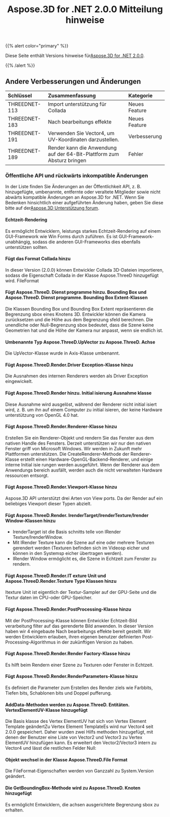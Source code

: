 ﻿---
title: Aspose.3D for .NET 2.0.0 Mitteilung hinweise
type: docs
weight: 50
url: /de/net/aspose-3d-for-net-2-0-0-release-notes/
---
{{% alert color="primary" %}} 

Diese Seite enthält Versions hinweise für[Aspose.3D for .NET 2.0.0](https://www.nuget.org/packages/Aspose.3D/2.0.0).

{{% /alert %}} 
## **Andere Verbesserungen und Änderungen**

|**Schlüssel**|**Zusammenfassung**|**Kategorie**|
|:- |:- |:- |
|THREEDNET-113|Import unterstützung für Collada|Neues Feature|
|THREEDNET-183|Nach bearbeitungs effekte|Neues Feature|
|THREEDNET-191|Verwenden Sie Vector4, um UV-Koordinaten darzustellen.|Verbesserung|
|THREEDNET-189|Render kann die Anwendung auf der 64-Bit-Plattform zum Absturz bringen|Fehler|
### **Öffentliche API und rückwärts inkompatible Änderungen**
In der Liste finden Sie Änderungen an der Öffentlichkeit API, z. B. hinzugefügte, umbenannte, entfernte oder veraltete Mitglieder sowie nicht abwärts kompatible Änderungen an Aspose.3D for .NET. Wenn Sie Bedenken hinsichtlich einer aufgeführten Änderung haben, geben Sie diese bitte auf der[Aspose.3D Unterstützung forum](https://forum.aspose.com/c/3d/18).
#### **Echtzeit-Rendering**
Es ermöglicht Entwicklern, leistungs starkes Echtzeit-Rendering auf einem GUI-Framework wie Win Forms durch zuführen. Es ist GUI-Framework-unabhängig, sodass die anderen GUI-Frameworks dies ebenfalls unterstützen sollten.
#### **Fügt das Format Collada hinzu**
In dieser Version (2.0.0) können Entwickler Collada 3D-Dateien importieren, sodass die Eigenschaft Collada in der Klasse Aspose.ThreeD hinzugefügt wird. FileFormat
#### **Fügt Aspose.ThreeD. Dienst programme hinzu. Bounding Box und Aspose.ThreeD. Dienst programme. Bounding Box Extent-Klassen**
Die Klassen Bounding Box und Bounding Box Extent repräsentieren die Begrenzung sbox eines Knotens 3D. Entwickler können die Kamera zurücksetzen und die Höhe aus dem Begrenzung sfeld berechnen. Die unendliche oder Null-Begrenzung sbox bedeutet, dass die Szene keine Geometrien hat und die Höhe der Kamera nur anpasst, wenn sie endlich ist.
#### **Umbenannte Typ Aspose.ThreeD.UpVector zu Aspose.ThreeD. Achse**
Die UpVector-Klasse wurde in Axis-Klasse umbenannt.
#### **Fügt Aspose.ThreeD.Render.Driver Exception-Klasse hinzu**
Die Ausnahmen des internen Renderers werden als Driver Exception eingewickelt.
#### **Fügt Aspose.ThreeD.Render hinzu. Initial isierung Ausnahme klasse**
Diese Ausnahme wird ausgelöst, während der Renderer nicht initial isiert wird, z. B. um ihn auf einem Computer zu initial isieren, der keine Hardware unterstützung von OpenGL 4.0 hat.
#### **Fügt Aspose.ThreeD.Render.Renderer-Klasse hinzu**
Erstellen Sie ein Renderer-Objekt und rendern Sie das Fenster aus dem nativen Handle des Fensters. Derzeit unterstützen wir nur den nativen Fenster griff von Microsoft Windows. Wir werden in Zukunft mehr Plattformen unterstützen. Die CreateRenderer-Methode der Renderer-Klasse erstellt einen Hardware-OpenGL-Backend-Renderer, und einige interne Initial isie rungen werden ausgeführt. Wenn der Renderer aus dem Anwendungs bereich ausfällt, werden auch die nicht verwalteten Hardware ressourcen entsorgt.
#### **Fügt Aspose.ThreeD.Render.Viewport-Klasse hinzu**
Aspose.3D API unterstützt drei Arten von View ports. Da der Render auf ein beliebiges Viewport dieser Typen abzielt.
#### **Fügt Aspose.ThreeD.Render. IrenderTarget/IrenderTexture/Irender Window-Klassen hinzu**
- IrenderTarget ist die Basis schnitts telle von IRender Texture/IrenderWindow.
- Mit IRender Texture kann die Szene auf eine oder mehrere Texturen gerendert werden (Texturen befinden sich im Videosp eicher und können in den Systemsp eicher übertragen werden).
- IRender Window ermöglicht es, die Szene in Echtzeit zum Fenster zu rendern.
#### **Fügt Aspose.ThreeD.Render.IT exture Unit und Aspose.ThreeD.Render.Texture Type Klassen hinzu**
Itexture Unit ist eigentlich der Textur-Sampler auf der GPU-Seite und die Textur daten im CPU-oder GPU-Speicher.
#### **Fügt Aspose.ThreeD.Render.PostProcessing-Klasse hinzu**
Mit der PostProcessing-Klasse können Entwickler Echtzeit-Bild verarbeitung filter auf das gerenderte Bild anwenden. In dieser Version haben wir 4 eingebaute Nach bearbeitungs effekte bereit gestellt. Wir werden Entwicklern erlauben, ihren eigenen benutzer definierten Post-Processing-Algorithmus in der zukünftigen Version zu haben.
#### **Fügt Aspose.ThreeD.Render.Render Factory-Klasse hinzu**
Es hilft beim Rendern einer Szene zu Texturen oder Fenster in Echtzeit.
#### **Fügt Aspose.ThreeD.Render.RenderParameters-Klasse hinzu**
Es definiert die Parameter zum Erstellen des Render ziels wie Farbbits, Tiefen bits, Schablonen bits und Doppel pufferung.
#### **AddData-Methoden werden zu Aspose.ThreeD. Entitäten. VertexElementUV-Klasse hinzugefügt**
Die Basis klasse des Vertex ElementUV hat sich von Vertex Element Template geändert<Vector2>Zu Vertex Element Template<Vector4>Es wird nur Vector4 seit 2.0.0 gespeichert. Daher wurden zwei Hilfs methoden hinzugefügt, mit denen der Benutzer eine Liste von Vector2 und Vector3 zu Vertex ElementUV hinzufügen kann. Es erweitert den Vector2/Vector3 intern zu Vector4 und lässt die restlichen Felder Null:
#### **Objekt wechsel in der Klasse Aspose.ThreeD.File Format**
Die FileFormat-Eigenschaften werden von Ganzzahl zu System.Version geändert.
#### **Die GetBoundingBox-Methode wird zu Aspose.ThreeD. Knoten hinzugefügt**
Es ermöglicht Entwicklern, die achsen ausgerichtete Begrenzung sbox zu erhalten.
